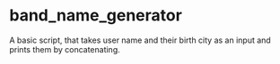 # band_name_generator


A basic script, that takes user name and their birth city as an input and prints them by concatenating.
